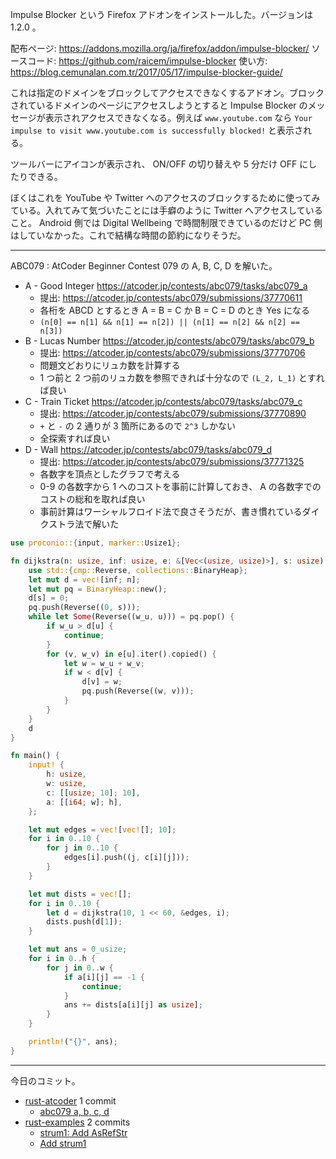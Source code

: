 Impulse Blocker という Firefox アドオンをインストールした。バージョンは 1.2.0 。

配布ページ: <https://addons.mozilla.org/ja/firefox/addon/impulse-blocker/>
ソースコード: <https://github.com/raicem/impulse-blocker>
使い方: <https://blog.cemunalan.com.tr/2017/05/17/impulse-blocker-guide/>

これは指定のドメインをブロックしてアクセスできなくするアドオン。ブロックされているドメインのページにアクセスしようとすると Impulse Blocker のメッセージが表示されアクセスできなくなる。例えば `www.youtube.com` なら `Your impulse to visit www.youtube.com is successfully blocked!` と表示される。

ツールバーにアイコンが表示され、 ON/OFF の切り替えや 5 分だけ OFF にしたりできる。

ぼくはこれを YouTube や Twitter へのアクセスのブロックするために使ってみている。入れてみて気づいたことには手癖のように Twitter へアクセスしていること。 Android 側では Digital Wellbeing で時間制限できているのだけど PC 側はしていなかった。これで結構な時間の節約になりそうだ。

---

ABC079 : AtCoder Beginner Contest 079 の A, B, C, D を解いた。

- A - Good Integer
  <https://atcoder.jp/contests/abc079/tasks/abc079_a>
  - 提出: <https://atcoder.jp/contests/abc079/submissions/37770611>
  - 各桁を ABCD とするとき A = B = C か B = C = D のとき Yes になる
  - `(n[0] == n[1] && n[1] == n[2]) || (n[1] == n[2] && n[2] == n[3])`
- B - Lucas Number
  <https://atcoder.jp/contests/abc079/tasks/abc079_b>
  - 提出: <https://atcoder.jp/contests/abc079/submissions/37770706>
  - 問題文どおりにリュカ数を計算する
  - 1 つ前と 2 つ前のリュカ数を参照できれば十分なので `(L_2, L_1)` とすれば良い
- C - Train Ticket
  <https://atcoder.jp/contests/abc079/tasks/abc079_c>
  - 提出: <https://atcoder.jp/contests/abc079/submissions/37770890>
  - `+` と `-` の 2 通りが 3 箇所にあるので `2^3` しかない
  - 全探索すれば良い
- D - Wall
  <https://atcoder.jp/contests/abc079/tasks/abc079_d>
  - 提出: <https://atcoder.jp/contests/abc079/submissions/37771325>
  - 各数字を頂点としたグラフで考える
  - 0-9 の各数字から 1 へのコストを事前に計算しておき、 A の各数字でのコストの総和を取れば良い
  - 事前計算はワーシャルフロイド法で良さそうだが、書き慣れているダイクストラ法で解いた

```rust
use proconio::{input, marker::Usize1};

fn dijkstra(n: usize, inf: usize, e: &[Vec<(usize, usize)>], s: usize) -> Vec<usize> {
    use std::{cmp::Reverse, collections::BinaryHeap};
    let mut d = vec![inf; n];
    let mut pq = BinaryHeap::new();
    d[s] = 0;
    pq.push(Reverse((0, s)));
    while let Some(Reverse((w_u, u))) = pq.pop() {
        if w_u > d[u] {
            continue;
        }
        for (v, w_v) in e[u].iter().copied() {
            let w = w_u + w_v;
            if w < d[v] {
                d[v] = w;
                pq.push(Reverse((w, v)));
            }
        }
    }
    d
}

fn main() {
    input! {
        h: usize,
        w: usize,
        c: [[usize; 10]; 10],
        a: [[i64; w]; h],
    };

    let mut edges = vec![vec![]; 10];
    for i in 0..10 {
        for j in 0..10 {
            edges[i].push((j, c[i][j]));
        }
    }

    let mut dists = vec![];
    for i in 0..10 {
        let d = dijkstra(10, 1 << 60, &edges, i);
        dists.push(d[1]);
    }

    let mut ans = 0_usize;
    for i in 0..h {
        for j in 0..w {
            if a[i][j] == -1 {
                continue;
            }
            ans += dists[a[i][j] as usize];
        }
    }

    println!("{}", ans);
}
```

---

今日のコミット。

- [rust-atcoder](https://github.com/bouzuya/rust-atcoder) 1 commit
  - [abc079 a, b, c, d](https://github.com/bouzuya/rust-atcoder/commit/75b7d26095cf031a24d62f2a51580026ebd5d4ee)
- [rust-examples](https://github.com/bouzuya/rust-examples) 2 commits
  - [strum1: Add AsRefStr](https://github.com/bouzuya/rust-examples/commit/6ef5161c1333d1c74f5ce19c4c99e36a655f9ee6)
  - [Add strum1](https://github.com/bouzuya/rust-examples/commit/6f4a18b3f3ec87510e377ad06345173eccab6de2)
